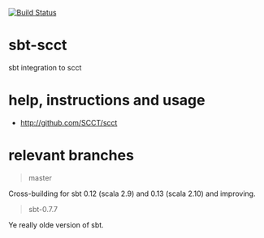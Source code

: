 [![Build Status](https://travis-ci.org/sqality/sbt-scct.png?branch=master)](https://travis-ci.org/sqality/sbt-scct)

sbt-scct
========

sbt integration to scct


help, instructions and usage
===========================

* http://github.com/SCCT/scct


relevant branches
=================

> master

Cross-building for sbt 0.12 (scala 2.9) and 0.13 (scala 2.10) and improving.

> sbt-0.7.7

Ye really olde version of sbt.

